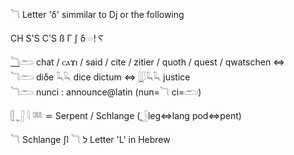 𓆓 Letter 'δ' simmilar to Dj or the following  

CH S'S C'S ß Γ ʃ δ 𓏏! Ⲋ  

[𓆓](𓆓)𓂧 chat / ⲥⲁϫⲓ / said / cite / zitier / quoth / quest / qwatschen  ⇔  
𓆓𓂧 diδe 𓆗𓆗 dice dictum ⇔ [𓆄](𓆄)𓆄𓆗𓆗 justice  
𓆓𓂧 nunci : announce@latin (nun=𓆓 ci=𓂧)  

[𓋴](𓋴) [𓃀](𓃀) 𓇋 𓆚 ⋍ Serpent / Schlange  ([𓃀](𓃀)leg⇔lang pod⇔pent)  

𓆓 Schlange ʃl 𓆓 ל Letter 'L' in Hebrew  
